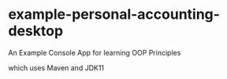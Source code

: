 # example-personal-accounting-desktop
An Example Console App for learning OOP Principles

which uses Maven and JDK11
